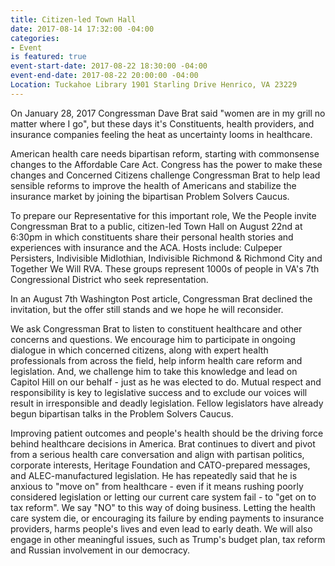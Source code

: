 ```yaml
---
title: Citizen-led Town Hall
date: 2017-08-14 17:32:00 -04:00
categories:
- Event
is featured: true
event-start-date: 2017-08-22 18:30:00 -04:00
event-end-date: 2017-08-22 20:00:00 -04:00
Location: Tuckahoe Library 1901 Starling Drive Henrico, VA 23229
---
```


On January 28, 2017 Congressman Dave Brat said "women are in my grill no matter where I go", but these days it's Constituents, health providers, and insurance companies feeling the heat as uncertainty looms in healthcare.

American health care needs bipartisan reform, starting with commonsense changes to the Affordable Care Act. Congress has the power to make these changes and Concerned Citizens challenge Congressman Brat to help lead sensible reforms to improve the health of Americans and stabilize the insurance market by joining the bipartisan Problem Solvers Caucus.

To prepare our Representative for this important role, We the People invite Congressman Brat to a public, citizen-led Town Hall on August 22nd at 6:30pm in which constituents share their personal health stories and experiences with insurance and the ACA. Hosts include: Culpeper Persisters, Indivisible Midlothian, Indivisible Richmond & Richmond City and Together We Will RVA. These groups represent 1000s of people in VA's 7th Congressional District who seek representation.

In an August 7th Washington Post article, Congressman Brat declined the invitation, but the offer still stands and we hope he will reconsider.

We ask Congressman Brat to listen to constituent healthcare and other concerns and questions. We encourage him to participate in ongoing dialogue in which concerned citizens, along with expert health professionals from across the field, help inform health care reform and legislation. And, we challenge him to take this knowledge and lead on Capitol Hill on our behalf - just as he was elected to do. Mutual respect and responsibility is key to legislative success and to exclude our voices will result in irresponsible and deadly legislation. Fellow legislators have already begun bipartisan talks in the Problem Solvers Caucus.

Improving patient outcomes and people's health should be the driving force behind healthcare decisions in America. Brat continues to divert and pivot from a serious health care conversation and align with partisan politics, corporate interests, Heritage Foundation and CATO-prepared messages, and ALEC-manufactured legislation. He has repeatedly said that he is anxious to "move on" from healthcare - even if it means rushing poorly considered legislation or letting our current care system fail - to "get on to tax reform". We say "NO" to this way of doing business. Letting the health care system die, or encouraging its failure by ending payments to insurance providers, harms people's lives and even lead to early death. We will also engage in other meaningful issues, such as Trump's budget plan, tax reform and Russian involvement in our democracy.